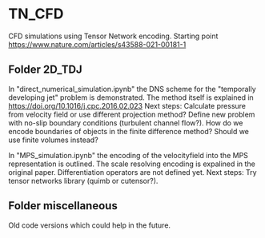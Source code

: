 # TN_CFD
CFD simulations using Tensor Network encoding.
Starting point https://www.nature.com/articles/s43588-021-00181-1

## Folder 2D_TDJ 
In "direct_numerical_simulation.ipynb" the DNS scheme for the "temporally developing jet" problem is demonstrated. The method itself is explained in https://doi.org/10.1016/j.cpc.2016.02.023
Next steps: Calculate pressure from velocity field or use different projection method? Define new problem with no-slip boundary conditions (turbulent channel flow?). How do we encode boundaries of objects in the finite difference method? Should we use finite volumes instead? 

In "MPS_simulation.ipynb" the encoding of the velocityfield into the MPS representation is outlined. The scale resolving encoding is expalined in the original paper. Differentiation operators are not defined yet. 
Next steps: Try tensor networks library (quimb or cutensor?).

## Folder miscellaneous
Old code versions which could help in the future.